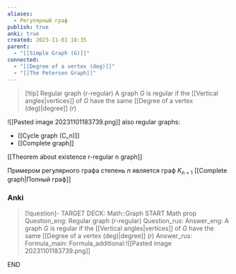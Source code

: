 ```yaml
---
aliases:
  - Регулярный граф
publish: true
anki: true
created: 2023-11-01 18:35
parent:
  - "[[Simple Graph (G)]]"
connected:
  - "[[Degree of a vertex (deg)]]"
  - "[[The Petersen Graph]]"
---
```


> [!tip] Regular graph (${} r$-regular)
A graph ${} G {}$ is regular if the [[Vertical angles|vertices]] of ${} G {}$ have the same [[Degree of a vertex (deg)|degree]] (${} r {}$)


![[Pasted image 20231101183739.png]]
also regular graphs:
- [[Cycle graph (C_n)]]
- [[Complete graph]]


[[Theorem about existence r-regular n graph]]

Примером регулярного графа  степень $n$ является граф ${} K_{n+1} {}$ [[Complete graph|Полный граф]]

### Anki
> [!question]-
TARGET DECK: Math::Graph
START
Math prop
Question_eng: Regular graph (${} r$-regular)
Question_rus: 
Answer_eng: A graph ${} G {}$ is regular if the [[Vertical angles|vertices]] of ${} G {}$ have the same [[Degree of a vertex (deg)|degree]] (${} r$)
Answer_rus: 
Formula_main: 
Formula_additional:![[Pasted image 20231101183739.png]]
<!--ID: 1699170468618-->
END


